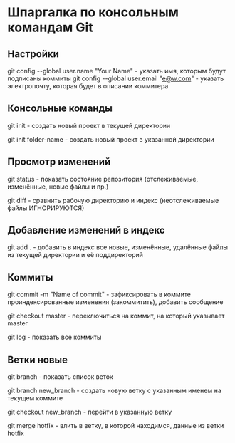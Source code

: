 # Шпаргалка по консольным командам Git

## Настройки

git config --global user.name "Your Name" - указать имя, которым будут подписаны коммиты
git config --global user.email "e@w.com"  - указать электропочту, которая будет в описании коммитера

## Консольные команды

git init   - создать новый проект в текущей директории

git init folder-name - создать новый проект в указанной директории

## Просмотр изменений

git status  - показать состояние репозитория (отслеживаемые, изменённые, новые файлы и пр.)

git diff  - сравнить рабочую директорию и индекс (неотслеживаемые файлы ИГНОРИРУЮТСЯ)

## Добавление изменений в индекс

git add .  - добавить в индекс все новые, изменённые, удалённые файлы из текущей директории и её поддиректорий

## Коммиты

git commit -m "Name of commit" - зафиксировать в коммите проиндексированные изменения (закоммитить), добавить сообщение

git checkout master  - переключиться на коммит, на который указывает master 

git log - показать все коммиты

## Ветки новые

git branch - показать список веток

git branch new_branch - создать новую ветку с указанным именем на текущем коммите

git checkout new_branch  - перейти в указанную ветку

git merge hotfix  - влить в ветку, в которой находимся, данные из ветки hotfix

